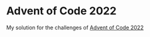 # Advent of Code 2022

My solution for the challenges of [Advent of Code 2022](https://adventofcode.com/)
